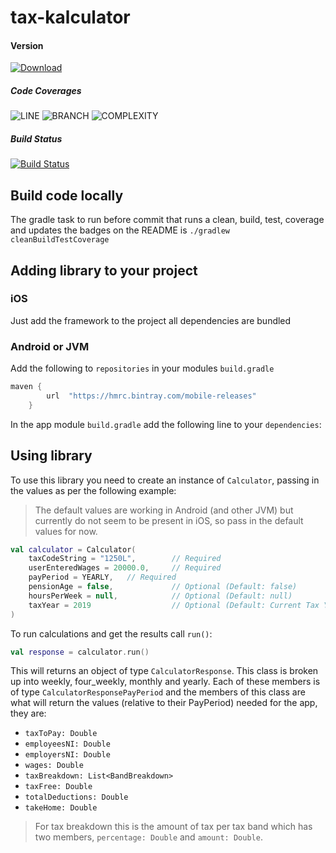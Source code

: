 
# tax-kalculator

#### Version
[ ![Download](https://api.bintray.com/packages/hmrc/mobile-releases/tax-kalculator/images/download.svg) ](https://bintray.com/hmrc/mobile-releases/tax-kalculator/_latestVersion)

##### Code Coverages
![LINE](https://img.shields.io/badge/line--coverage-98%25-brightgreen.svg)
![BRANCH](https://img.shields.io/badge/branch--coverage-94%25-brightgreen.svg)
![COMPLEXITY](https://img.shields.io/badge/complexity-1.46-brightgreen.svg)

##### Build Status

[![Build Status](https://app.bitrise.io/app/cd7fb52c258b9273/status.svg?token=lntO8o4xz5AUEvLwVzbo3A&branch=master)](https://app.bitrise.io/app/cd7fb52c258b9273)

## Build code locally

The gradle task to run before commit that runs a clean, build, test, coverage and updates the badges on the README is `./gradlew cleanBuildTestCoverage`

## Adding library to your project

### iOS

Just add the framework to the project all dependencies are bundled

### Android or JVM

Add the following to `repositories` in your modules `build.gradle`
```groovy
maven {
        url  "https://hmrc.bintray.com/mobile-releases" 
    }
```

In the app module `build.gradle` add the following line to your `dependencies`:

## Using library

To use this library you need to create an instance of `Calculator`, passing in the values as per the following example:

> The default values are working in Android (and other JVM) but currently do not seem to be present in iOS, so pass in the default values for now.

```kotlin
val calculator = Calculator(
    taxCodeString = "1250L",        // Required
    userEnteredWages = 20000.0,     // Required
    payPeriod = YEARLY,   // Required
    pensionAge = false,             // Optional (Default: false)
    hoursPerWeek = null,            // Optional (Default: null)
    taxYear = 2019                  // Optional (Default: Current Tax Year)
)
```

To run calculations and get the results call `run()`:

```kotlin
val response = calculator.run()
```

This will returns an object of type `CalculatorResponse`. This class is broken up into weekly, four_weekly, monthly and yearly. Each of these members is of type `CalculatorResponsePayPeriod` and the members of this class are what will return the values (relative to their PayPeriod) needed for the app, they are:

- `taxToPay: Double`
- `employeesNI: Double`
- `employersNI: Double`
- `wages: Double`
- `taxBreakdown: List<BandBreakdown>`
- `taxFree: Double`
- `totalDeductions: Double`
- `takeHome: Double`

> For tax breakdown this is the amount of tax per tax band which has two members, `percentage: Double` and `amount: Double`.



